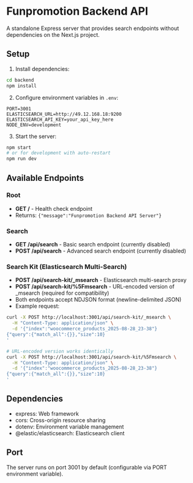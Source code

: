 # Funpromotion Backend API

A standalone Express server that provides search endpoints without dependencies on the Next.js project.

## Setup

1. Install dependencies:
```bash
cd backend
npm install
```

2. Configure environment variables in `.env`:
```env
PORT=3001
ELASTICSEARCH_URL=http://49.12.168.18:9200
ELASTICSEARCH_API_KEY=your_api_key_here
NODE_ENV=development
```

3. Start the server:
```bash
npm start
# or for development with auto-restart
npm run dev
```

## Available Endpoints

### Root
- **GET /** - Health check endpoint
- Returns: `{"message":"Funpromotion Backend API Server"}`

### Search
- **GET /api/search** - Basic search endpoint (currently disabled)
- **POST /api/search** - Advanced search endpoint (currently disabled)

### Search Kit (Elasticsearch Multi-Search)
- **POST /api/search-kit/_msearch** - Elasticsearch multi-search proxy
- **POST /api/search-kit/%5Fmsearch** - URL-encoded version of _msearch (required for compatibility)
- Both endpoints accept NDJSON format (newline-delimited JSON)
- Example request:
```bash
curl -X POST http://localhost:3001/api/search-kit/_msearch \
  -H "Content-Type: application/json" \
  -d '{"index":"woocommerce_products_2025-08-28_23-38"}
{"query":{"match_all":{}},"size":10}
'

# URL-encoded version works identically
curl -X POST http://localhost:3001/api/search-kit/%5Fmsearch \
  -H "Content-Type: application/json" \
  -d '{"index":"woocommerce_products_2025-08-28_23-38"}
{"query":{"match_all":{}},"size":10}
'
```

## Dependencies

- express: Web framework
- cors: Cross-origin resource sharing
- dotenv: Environment variable management
- @elastic/elasticsearch: Elasticsearch client

## Port

The server runs on port 3001 by default (configurable via PORT environment variable).